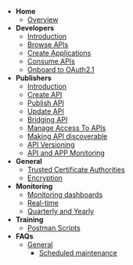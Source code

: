- **Home**
  - [Overview](docs/home.md)
- **Developers**
  - [Introduction](docs/dev/introduction.md)
  - [Browse APIs](/docs/dev/browse-api.md)
  - [Create Applications](docs/dev/applications.md)
  - [Consume APIs](/docs/dev/consume-api.md)
  - [Onboard to OAuth2.1](docs/dev/oauth.md)
- **Publishers**
  - [Introduction](docs/publisher/introduction.md)
  - [Create API](docs/publisher/create-api.md)
  - [Publish API](docs/publisher/publish-api.md)
  - [Update API](docs/publisher/update-api.md)
  - [Bridging API](docs/publisher/bridging-apis.md)
  - [Manage Access To APIs](docs/publisher/manage-access-to-apis.md)
  - [Making API discoverable](docs/publisher/making-api-discoverable)
  - [API Versioning](docs/publisher/api-versioning.md)
  - [API and APP Monitoring](docs/publisher/api-and-app-monitoring.md)
- **General**
  - [Trusted Certificate Authorities](docs/general/trusted-certificate-authorities.md)
  - [Encryption](docs/general/encryption.md)
- **Monitoring**
  - [Monitoring dashboards](docs/monitoring/dashboards.md)
  - [Real-time](docs/monitoring/real-time.md)
  - [Quarterly and Yearly](docs/monitoring/quarterly-and-yearly.md)
- **Training**
  - [Postman Scripts](docs/training/postman.md)
- **FAQs**
  - [General](docs/faq/general/index.md)
    - [Scheduled maintenance](docs/faq/general/maintenance-schedule.md)
